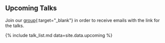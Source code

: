 ## Upcoming Talks
Join our [group](https://groups.google.com/forum/#!forum/ml_logic_seminar/join 
){:target="_blank"} in order to receive emails with the link for the talks.

{% include talk_list.md data=site.data.upcoming %}
